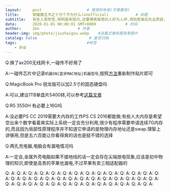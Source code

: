 ```yaml
---
layout:     post                    # 使用的布局(不需要改)
title:      荣耀魔法书之十万个不为什么(unofficial)            # 标题
subtitle:   有些人很奇怪,明明是来提问,还要嘲笑解答的人好为人师,得到答案后先去质疑,然后觉得自己在技术方面拼不过,就要从道德制高点压制一下 #副标题
date:       2020-01-01 00:00:01 GMT+0800             # 时间
author:     Zen                 # 作者
header-img: img/photo/jiuzhaigou.webp    #这篇文章标题背景图片
catalog: False                       # 是否归档
tags:                               #标签
    - 杂谈
---
```


Q:换了ax200无线网卡,一碰传不好用了

A:一碰传芯片中记录`机器SN|蓝牙MAC地址|机器型号`,按照[方法](https://zhangyiming748.github.io/2019/11/18/RebuildWirelessCard/)重新制作贴片即可

Q:MagicBook Pro 锐龙版可以加2.5寸的固态硬盘吗

A:可以,建议1TB单盘片5400转,可以参考[这篇文章](https://zhangyiming748.github.io/2019/11/04/Honor/)

Q:R5 3550H 有必要上16G吗

A:没必要PS CC 2019需要大内存的工作PS CS 2016都能做;有些人大内存是希望空出来个数字看着爽实际上系统一定会充分利用,很少有程序需要申请连续7G内存的,而且因为局部性原理程序并不知道它申请的是物理内存地址还是swap.理智上讲够用,但是五六百能让你看得爽的话也是挺不错的选择

Q:两孔充电器,电脑会有漏电情况吗

A:一定会,金属外壳电脑如果不接地线的话一定会存在尖端放电现象,应该是初中物理的知识,即使是高贵的苹果也漏电,不过苹果有卖三相适配器的

Q:
A:
Q:
A:
Q:
A:
Q:
A:
Q:
A:
Q:
A:
Q:
A:
Q:
A:
Q:
A:
Q:
A:
Q:
A:
Q:
A:
Q:
A:
Q:
A:
Q:
A:
Q:
A:
Q:
A:
Q:
A:
Q:
A:
Q:
A:
Q:
A:
Q:
A:
Q:
A:
Q:
A:
Q:
A:
Q:
A:
Q:
A:
Q:
A:
Q:
A:
Q:
A:
Q:
A:
Q:
A:
Q:
A:
Q:
A:
Q:
A:
Q:
A:
Q:
A:
Q:
A:
Q:
A:
Q:
A:
